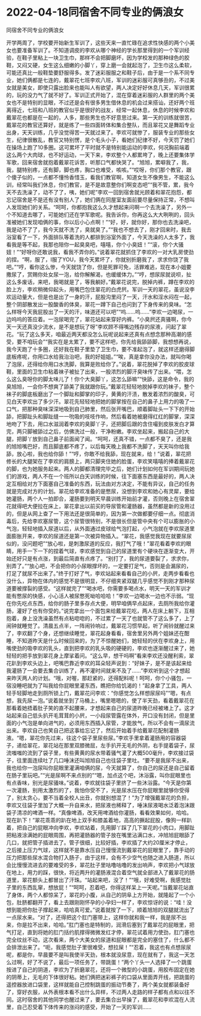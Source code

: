 # 2022-04-18同宿舍不同专业的俩浪女



同宿舍不同专业的俩浪女



开学两周了，学校要开始新生军训了，这些天来一直忙碌在追求性快感的两个小美女也要准备军训了。不知道调皮的李欢从哪个神经的学长那里得到的一个军训经验，在鞋子里粘上一块卫生巾，那样不会把脚磨坏，因为学校发的那种绿色的胶鞋，又闷又硬，女生这么细嫩的小脚丫，穿上磨一会就起泡了，卫生巾这么柔软，可能还真比一般鞋垫要舒服得多。发了迷彩服服之和鞋子后，由于是一个系不同专业，她们俩都是七连的，戴翠花七班李欢八班，军训的迷彩服可真够丑的，不过美女就是美女，即使只露出脸来也能叫人有欲望，两人决定好好休息几天，军训很累的，玩的没力气了就不好了。军训正式开始了，混在穿着迷彩服的人群里的两个美女也不是特别的显眼，不过还是会有很多男生借休息的机会过来搭讪，还好两个班离得近，七班和八班的教官似乎是很好的战友，经常一起休息，休息的时候李欢和戴翠花也都是在一起的，人多，那些男生也不好意思过来。第一天的训练就很苦，戴翠花的教官还算好，就是练了一些四面转体和集合整队，而且翠花又是舞蹈专业出身，天天训练，几乎没觉得苦一天就过来了。李欢可就惨了，服装专业的那些女生，纪律很散乱，教官又特别愣，是个毛头小子，看她们纪律不好，今天罚了她们在操场上跑了10多圈。这可累坏了平时就不是特别能运动的李欢，何况胸前端着这么两个大肉球，也不好运动，一天下来，李欢整个人都累垮了，晚上还要集体学军歌，回来宿舍就抱着戴翠花诉苦，听那口气都快哭了。“旭旭，累噼我了，我，我，腿特别疼，还有脚，脚也疼，胸口也难受，咳咳。”“哎呀，你们那个教官，跟个傻子似的，一点都不懂怜香惜玉，看我们教官啊，知道女生不像男生，不能这么训，经常叫我们休息，你们教官，是不是故意整你们啊变态吧”“我不管，累，我今天不去洗澡了，动不了了，咦，她们呢”李欢一回到宿舍就光顾着和翠花抱怨，都忘记宿舍是不是还有没有别人了，她们俩在同屋室友面前要尽量保持正常，不想叫人发现她们的关系。“呵呵，你都抱我这么久才想起来问啊一个去洗澡了，另外一个不知道去哪了，可能她们还在学军歌呢。我告诉你，你再这么大大咧咧的，回头准被她们发现咱俩的事，你以后小心点啊！”“好，好，就你好，那你也去洗澡吧，我是动不了了，我今天就不洗了，臭就臭了。”“我也不想去了，刚才回来时，我去浴室看了一下，外面排队等着洗的人都排到浴室外面了，今天洗澡的人太多了，我看我是等不起，我那也陪你一起臭臭吧，嘻嘻，你个小臭妞！”“滚，你个大骚妞！”“好呀你还敢说我，看我不弄你的。”说着翠花就抓住了李欢的一对大乳房使劲的捏。“啊，服了，I服了YOU，我今天累坏了，你就别折磨我了，求求你饶了我吧。”“哼，看你这么惨，今天就饶了你，但是死罪可免，活罪难逃，现在本小姐要撒尿了，赏赐你处女尿一泡，给你解解渴，也缓缓体力。”“哼，想尿尿就说呗，扯这么多废话，来吧，我喝就是了，等我躺好。”戴翠花说完，脱掉内裤，蹲在李欢的脸上方，李欢稍微仰起头，用嘴巴包住翠花的白虎屄。军训一天的翠花，虽说没李欢运动量大，但是也是出了一身的汗，屁股沟里闷了一天，汗水和淫水闷在一起，整个阴部散发出一股酸香的体臭，翠花一蹲下自己也问到了下身传来的臭味。“怎么样呀今天我屁股出了一天的汗，味道还可以吧”“呜……呜……”李欢一边喝尿，一边呜呜的答应着。一泡尿喝完了，翠花站起来穿好内裤。“小臭屄还真骚啊，你今天一天还真没少流水，是不是想玩了呀”李欢顾不得嘴边残存的尿液，问起了翠花。“玩了这么多天，咱最近两天都没怎么玩呢说起来还真有点想念那种高潮的感受，要不咱玩会”“我实在是太累了，要不这样吧，你先给我舔舔脚，我想想再说，我今天跑了十多圈，还好我在鞋子里垫了卫生巾，要不准起泡了，就这样还磨得脚底板疼呢，你用口水给我治治吧，我的好姐姐。”“唉，真是拿你没办法，就叫你喝了泡尿，还得给你用口水洗脚，我算是败给你了。”说着，翠花脱掉了李欢的胶皮球鞋，里面的卫生巾粘着袜子被扯了出来，一股浓烈的脚汗臭味传了出来。“喂，怎么这么臭呀你的脚太味儿了！你个大臭脚丫，这怎么舔嘛”“快舔，这是命令，我的臭旭旭，一会你不想爽了舔美了我就跟你玩。”戴翠花轻轻地脱掉李欢的袜子，整个袜子的脚底板磨出了一个脚趾和脚掌的印子，黄黄的汗渍，散发着浓烈的酸臭，可见白天李欢出了多少汗。翠花先轻轻地把她的脚掌按在自己的鼻子上用力的吸了一口气，把那种臭味深深地吸到自己肺里，然后张开嘴巴，顺着脚趾头一下下的开始舔，把脚趾头和脚趾缝一一吮吸的吱吱作响，然后看着她被磨得红红的脚掌，深深地吻了下去，用口水滋润着李欢的臭脚丫子，还把脚后跟的含住嘬到皮肤发白才算完，两只脚被舔过之后，仿佛洗过一般，干净粉嫩。李欢坐起来，搬起自己的大腿，把脚丫放到自己鼻子前面闻了闻。“呵呵，还真不错，一点都不臭了，还是我的旭旭嘴巴好，而且脚底都不疼了，以后每天晚上我都不洗脚了，天天叫你给我舔，放心啦，我也给你舔！”“哼，你敢不给我舔，现在就来，给！”说着，翠花把修长的大腿架在了李欢的肩膀上，两只脚夹住她的脸蛋，李欢笑嘻嘻的捧着戴翠花的脚，也为她服务起来。两人的脚都清理完毕之后，她们计划如何在军训期间玩她们的游戏，两人不在一个班所以白天训练的时候，往下面塞东西是最好的，两人决定互相给对方下面塞自己准备的东西，玩法由对方决定，不能有异议，自己的任务就是完成对方的计划。翠花给李欢准备的是憋尿，没想到李欢和她心有灵犀，要给她灌肠，两个人一拍即合，灌肠要到明天早晨训练开始前才灌，否则晚上在宿舍翠花就得吧大便拉在床上，翠花拿出以前买的导尿管和灌肠器，虽然都是新的没用过的，但是从网上查了一下用法还是很简单的，因为第一次做都要仔细一点。彻底消毒后，先给李欢塞尿管，这个尿管很特别，不是很长但是管中央有个可以膨胀的小气泡，轻轻地插入尿道以后，从外面通过皮球给气泡打起，小气泡就在李欢尿道里面膨胀开来，李欢的尿道还是第一次被异物插入。“翠花，我感觉我现在就要尿尿似的，没问题吧”“放心啦，是刺激尿道的反应，我打气了哦！”翠花看着李欢的眼睛，用手一下一下的捏着气球，李欢感觉到自己的尿道里有个硬块在逐渐变大，开始还好只是有点涨，到最后简直有点疼了。“别打了，我的尿道要裂了，求求你，别弄了。”“放心吧，不会把你的小尿眼撑坏的，一定要打足气，否则是会漏尿的，打足了就尿不出来了。”终于打好了气，李欢站起来看看自己的小屄，走两步看看也没什么，异物在体内的感觉不是很明显，不仔细夹紧双腿几乎感觉不到刚才那种尿道要被撑裂的感受。“这样就完了”“喝水吧，你需要多喝点水，明天一天的军训才能有憋尿的快感，小心活人被尿憋死呦哈哈哈！”李欢一边喝水一边也不示弱。“现在你先吃点东西，给你的肠子里多存点大便，明早咱俩早点起床，去厕所我给你灌肠，灌好了也有你受的。”说完拿出一个面包来给戴翠花吃，两人在床上躺下，互相抱着，身上没洗澡虽然有点粘唿唿的，不过累了一天了也就管不了这么多了，上了闹钟就睡觉了。清晨五点半，一阵闹铃响过，戴翠花习惯早起，听了闹铃就醒过来了，李欢翻了个身，还想继续睡觉，翠花起身看看，宿舍里另外两个姐妹还在酣睡，不知道昨天是什么时候回来的，为了不惊醒她们，她轻轻的伏在李欢身上，用嘴使劲的吸李欢的乳头，直到把李欢的乳头吸的硬硬的，李欢也逐渐醒过来了，她轻轻的把手放到翠花身上摩挲着问。“这么早，想干吗啊”看来李欢还没醒利索，翠花趴到李欢头边上，吧嘴巴靠近李欢的耳朵轻声说到：“好妹子，是不是该起来给我灌肠了一会要去集合训练了，再不灌时间就来不及了……”李欢听到这个才想起来昨天两人的计划。“哦，对喔，那赶紧的，还得配料呢！呵呵，你个小骚包，一宿没睡吧就为了叫我给你屁眼里灌东西，瞧把你给饥渴的！”起身拿了工具，两人轻手轻脚地走到厕所锁上门，戴翠花问李欢：“你感觉怎么样想尿尿吗”“嗯，有点想，我先尿一泡。”说着就坐到了马桶上，嘴里嗯嗯的，使了半天劲，看着戴翠花在那看着她捂着肚子笑的直不起腰来，才想起来自己的尿道昨晚已经被堵上了。这才站起来自己低头扒开毛茸茸的小屄，一小段尿管露在体外，开口没有封闭，但是里面的小气泡是单向进气的，必须用东西插入尿管，才能放气，所以不会有一滴尿流出来。李欢自己也笑自己把这事给忘记了，然后开始着手给戴翠花配制灌肠液。“嗯，翠花你先过来，往这个袋子里尿些尿。”李欢手里拿着灌肠用的容器袋子，递给翠花，翠花站在那里双膝微屈，左手扒开无毛的外阴，右手提着袋子，尿流嗤嗤的流到了袋子里，有些黄黄的尿水带着骚气灌了大概500毫升，李欢接过袋子，往里面连续吐了几口唾沫还叫旭旭自己也往袋子里吐。“要不是我尿不出来，我也给你一泡尿叫你屁眼里灌满咱俩的尿，今天就算了，你自己的尿还是自己留着在肠子里玩吧。”“光是尿啊不来点别的”“嗯，加点这个吧，沐浴露，叫你屁眼里也有点香味，别光是尿骚味。”说着，李欢就往袋子里挤了一些沐浴露。“今天是你第一次灌肠，别用太激烈的了，我怕你受不了，光是尿水压在你屁眼里就够你受得了，别太贪心，要不当着全校人出丑，你就别想混了！”为了增强戴翠花的负担，李欢又往袋子里加了大概一升自来水，把尿液也稀释了，唾沫尿液喝水泛着泡沫跟袋子清凉的啤酒一样。“真像啤酒，改天用啤酒给你灌肠，看看效果如何，哈哈。现在趴下！”翠花乖乖的趴在地上双手和膝盖着地，高高的撅起屁股，像狗一样趴着，把自己的屁眼冲向李欢，李欢站着，先用脚丫踩了几下翠花的小肉口，用脚趾把粘液涂满她的屁眼周围，再把灌肠器的管子放在嘴里沾满口水，冲旭旭屁眼舔了几口，就把管子插进去了。管子很细，比较好插，李欢插了大约20厘米才停止，之后接上压力气球，这样就不是靠水压自己慢慢流到戴翠花的屁眼里了，靠手动的压力把那些尿水混合物打入肠子，由于这样，会有不少空气也随之进入肠道，所以会比慢慢流进去的要难受的多，翠花肚子里咕噜咕噜的发出响声，李欢把小气球放在地上，用力的踩，很快，将近两升的灌肠液混合着空气就全部进入了戴翠花的肠道里，翠花额头上都冒出了汗珠。“站起来吧，没了！”“哦，好难受啊，我感觉肚子里的东西乱窜，想放屁！”“呵呵，忍着吧，你得这样呆上一天呢。”当戴翠花站直了身体，两个人都惊呆了，翠花的小腹，从自己的阴阜上方开始，就隆起了一个小包，肚脐都翻开了，看上去跟刚刚怀孕的小孕妇一样了，李欢惊讶的说：“哇！没想到能把你肚子撑起来，哈哈真可爱。”说着就按了一下，顺着旭旭的双腿就流出了一点尿水来。“对了，还得把这个肛门塞带上，这样你就和我一样，我是尿不出来，你是拉不出来，哈哈。”肛门塞也是特制的，润滑后塞到了戴翠花的屁眼里，把气打足，直到将她的肛门括约肌撑得微微发红才停，翠花试着用力使劲，肛门塞也完全纹丝不动，这次看来，两个大美女的尿道和屁眼都是完全的塞住了，什么都不会排泄出来了。“呃，我感觉肚子里很难受，想拉屎！”“忍着，我这也有点想尿尿呢，都是你，早晨要不是叫我使半天劲，根本就没尿意，现在就有了，我这一天怎么过啊，好了不说了，最后一项任务了，带跳蛋！”两个丫头一人选择了一个跳蛋按进了自己的阴道，李欢为了折磨翠花，还将一个微型的小跳蛋，用胶布固定在她的阴蒂上，无毛的下体很好粘。她们俩把迷彩裤子的口袋从里面弄开线，把跳蛋的遥控器放进口袋里，这样就能自己控制跳蛋的振动节奏了，两个美女就都装备好了，穿好衣服，从外表根本看不出什么异样，不过两人走路的样子都有点和以往不同。这时宿舍的其他同学也醒过来了，要去集合出早操了，戴翠花和李欢混在人流里，自己忍受着下体传来的涨闷的感受，开始了一天的军训……


